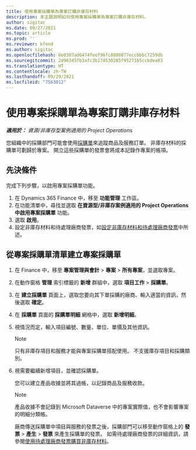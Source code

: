 ```yaml
---
title: 使用專案採購單為專案訂購非庫存材料
description: 本主題說明如何使用專案採購單為專案訂購非庫存材料。
author: sigitac
ms.date: 09/27/2021
ms.topic: article
ms.prod: ''
ms.reviewer: kfend
ms.author: sigitac
ms.openlocfilehash: 6e0307ad6474feef96fc8080877eccbbbc7259db
ms.sourcegitcommit: 2d96345fb3afc3b174530285f95271b5ccbdea03
ms.translationtype: HT
ms.contentlocale: zh-TW
ms.lasthandoff: 09/29/2021
ms.locfileid: "7563012"
---
```

# <a name="order-non-stocked-materials-for-a-project-using-project-purchase-orders"></a>使用專案採購單為專案訂購非庫存材料

_**適用於：** 資源/非庫存型案例適用的 Project Operations_

您組織中的採購部門可能會使用[採購單](/dynamics365/supply-chain/procurement/purchase-order-overview)來追蹤商品及服務訂單。 非庫存材料的採購單可劃歸於專案。 開立這些採購單的發票會將成本記錄作專案的帳項。

## <a name="prerequisites"></a>先決條件
完成下列步驟，以啟用專案採購單功能。

1. 在 Dynamics 365 Finance 中，移至 **功能管理** 工作區。
2. 在功能清單中，尋找並選取 **在資源型/非庫存案例適用的 Project Operations 中啟用專案採購單** 功能。
3. 選取 **啟用**。
4. 設定非庫存材料和待處理廠商發票，如[設定非庫存材料和待處理廠商發票](configure-materials-nonstocked.md)中所述。

## <a name="create-a-project-purchase-order-from-the-project-purchase-order-list"></a>從專案採購單清單建立專案採購單

1. 在 Finance 中，移至 **專案管理與會計** > **專案** > **所有專案**，並選取專案。
2. 在動作窗格 **管理** 索引標籤的 **新增** 群組中，選取 **項目工作** > **採購單**。
3. 在 **建立採購單** 頁面上，選取您要向其下單採購的廠商、輸入適當的資訊，然後選取 **確定**。
4. 在 **採購單** 頁面的 **採購單明細** 網格中，選取 **新增明細**。
5. 視情況而定，輸入項目編號、數量、單位、單價及其他資訊。

    > [!NOTE]
    > 只有非庫存項目和服務才能與專案採購單搭配使用。 不支援庫存項目和採購類別。

6. 視需要繼續新增項目，並確認採購單。

    您可以建立產品收據並將其過帳，以記錄商品及服務收款。

    > [!NOTE]
    > 產品收據不會記錄到 Microsoft Dataverse 中的專案實際值，也不會影響專案的明細分類帳。

    廠商傳送採購單中項目與服務的發票之後，採購部門可以移至動作窗格上的 **發票** > **產生** > **發票** 來產生採購單的發票。 如需待處理廠商發票的詳細資訊，請參閱[使用待處理廠商發票購買非庫存材料](pending-vendor-invoices.md)。
